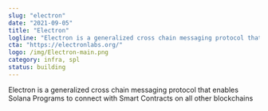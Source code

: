 ```yaml
---
slug: "electron"
date: "2021-09-05"
title: "Electron"
logline: "Electron is a generalized cross chain messaging protocol that enables Solana Programs to connect with Smart Contracts on all other blockchains"
cta: "https://electronlabs.org/"
logo: /img/Electron-main.png
category: infra, spl
status: building
---
```


Electron is a generalized cross chain messaging protocol that enables Solana Programs to connect with Smart Contracts on all other blockchains
